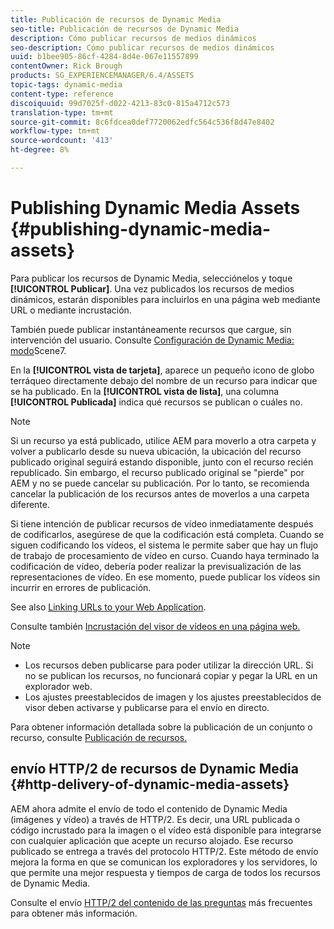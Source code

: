 ```yaml
---
title: Publicación de recursos de Dynamic Media
seo-title: Publicación de recursos de Dynamic Media
description: Cómo publicar recursos de medios dinámicos
seo-description: Cómo publicar recursos de medios dinámicos
uuid: b1bee905-86cf-4284-8d4e-067e11557899
contentOwner: Rick Brough
products: SG_EXPERIENCEMANAGER/6.4/ASSETS
topic-tags: dynamic-media
content-type: reference
discoiquuid: 99d7025f-d022-4213-83c0-815a4712c573
translation-type: tm+mt
source-git-commit: 8c6fdcea0def7720062edfc564c536f8d47e8402
workflow-type: tm+mt
source-wordcount: '413'
ht-degree: 8%

---
```



# Publishing Dynamic Media Assets {#publishing-dynamic-media-assets}

Para publicar los recursos de Dynamic Media, selecciónelos y toque **[!UICONTROL Publicar]**. Una vez publicados los recursos de medios dinámicos, estarán disponibles para incluirlos en una página web mediante URL o mediante incrustación.

También puede publicar instantáneamente recursos que cargue, sin intervención del usuario. Consulte [Configuración de Dynamic Media: modo](config-dms7.md)Scene7.

En la **[!UICONTROL vista de tarjeta]**, aparece un pequeño icono de globo terráqueo directamente debajo del nombre de un recurso para indicar que se ha publicado. En la **[!UICONTROL vista de lista]**, una columna **[!UICONTROL Publicada]** indica qué recursos se publican o cuáles no.

>[!NOTE]
>
>Si un recurso ya está publicado, utilice AEM para moverlo a otra carpeta y volver a publicarlo desde su nueva ubicación, la ubicación del recurso publicado original seguirá estando disponible, junto con el recurso recién republicado. Sin embargo, el recurso publicado original se &quot;pierde&quot; por AEM y no se puede cancelar su publicación. Por lo tanto, se recomienda cancelar la publicación de los recursos antes de moverlos a una carpeta diferente.

Si tiene intención de publicar recursos de vídeo inmediatamente después de codificarlos, asegúrese de que la codificación está completa. Cuando se siguen codificando los vídeos, el sistema le permite saber que hay un flujo de trabajo de procesamiento de vídeo en curso. Cuando haya terminado la codificación de vídeo, debería poder realizar la previsualización de las representaciones de vídeo. En ese momento, puede publicar los vídeos sin incurrir en errores de publicación.

See also [Linking URLs to your Web Application](linking-urls-to-yourwebapplication.md).

Consulte también [Incrustación del visor de vídeos en una página web.](embed-code.md)

>[!NOTE]
>
>* Los recursos deben publicarse para poder utilizar la dirección URL. Si no se publican los recursos, no funcionará copiar y pegar la URL en un explorador web.
>* Los ajustes preestablecidos de imagen y los ajustes preestablecidos de visor deben activarse y publicarse para el envío en directo.

>



Para obtener información detallada sobre la publicación de un conjunto o recurso, consulte [Publicación de recursos.](managing-assets-touch-ui.md)

## envío HTTP/2 de recursos de Dynamic Media {#http-delivery-of-dynamic-media-assets}

AEM ahora admite el envío de todo el contenido de Dynamic Media (imágenes y vídeo) a través de HTTP/2. Es decir, una URL publicada o código incrustado para la imagen o el vídeo está disponible para integrarse con cualquier aplicación que acepte un recurso alojado. Ese recurso publicado se entrega a través del protocolo HTTP/2. Este método de envío mejora la forma en que se comunican los exploradores y los servidores, lo que permite una mejor respuesta y tiempos de carga de todos los recursos de Dynamic Media.

Consulte el envío [HTTP/2 del contenido de las preguntas](/help/sites-administering/scene7-http2faq.md) más frecuentes para obtener más información.
